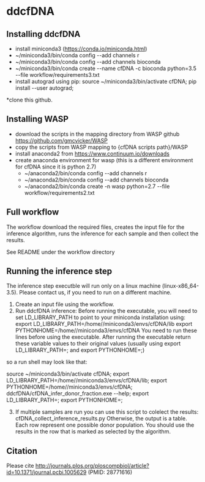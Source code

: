 # ddcfDNA

## Installing ddcfDNA

* install miniconda3 (https://conda.io/miniconda.html)
* ~/miniconda3/bin/conda config --add channels r
* ~/miniconda3/bin/conda config --add channels bioconda
* ~/miniconda3/bin/conda create --name cfDNA -c bioconda python=3.5 --file workflow/requirements3.txt       
* install autograd using pip: 
source ~/miniconda3/bin/activate cfDNA; 
pip install --user autograd;

*clone this github.

## Installing WASP

* download the scripts in the mapping directory from WASP github https://github.com/gmcvicker/WASP
* copy the scripts from WASP mapping to {cfDNA scripts path}/WASP 
* install anaconda2 from https://www.continuum.io/downloads
* create anaconda environment for wasp (this is a different environment for cfDNA since it is python 2.7)
  * ~/anaconda2/bin/conda config --add channels r
  * ~/anaconda2/bin/conda config --add channels bioconda
  * ~/anaconda2/bin/conda create -n wasp python=2.7 --file workflow/requirements2.txt

## Full workflow 
The workflow download the required files, creates the input file for the inference algorithm, runs the inference for each sample and then collect the results.

See README under the workflow directory

## Running the inference step

The inference step executble will run only on a linux machine (linux-x86_64-3.5). Please contact us, if you need to run on a different machine. 

1. Create an input file using the workflow.
2. Run ddcfDNA inference:
  Before running the executable, you will need to set LD_LIBRARY_PATH to point to your miniconda installation using:
  export LD_LIBRARY_PATH=/home/<YOUR USER NAME>/miniconda3/envs/cfDNA/lib
  export PYTHONHOME=/home/<YOUR USER NAME>/miniconda3/envs/cfDNA
  You need to run these lines before using the executable.
  After running the executable return these variable values to their original values
  (usually using 
  export LD_LIBRARY_PATH=;
  and 
  export PYTHONHOME=;)

  so a run shell may look like that:

  source ~/miniconda3/bin/activate cfDNA;
  export LD_LIBRARY_PATH=/home/<YOUR USER NAME>/miniconda3/envs/cfDNA/lib; 
  export PYTHONHOME=/home/<YOUR USER NAME>/miniconda3/envs/cfDNA; 
  ddcfDNA/cfDNA_infer_donor_fraction.exe --help;
  export LD_LIBRARY_PATH=; 
  export PYTHONHOME=; 
  
3. If multiple samples are run you can use this script to colelect the results: cfDNA_collect_inference_results.py
  Otherwise, the output is a table. Each row represent one possible donor population. You should use the results in the row that is marked as selected by the algorithm. 

## Citation

Please cite http://journals.plos.org/ploscompbiol/article?id=10.1371/journal.pcbi.1005629 (PMID: 28771616)
